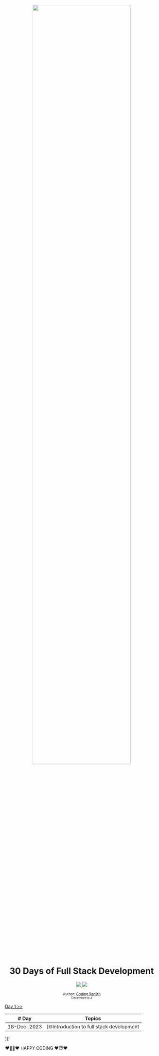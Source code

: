 <div align="center">
<img  height="80%"  src="https://miro.medium.com/v2/resize:fit:828/format:webp/0*cl7fc6pt1MHjIF4K.png" />
</div>

<div align="center">

  <h1> 30 Days of Full Stack Development </h1>
  <a class="header-badge" target="_blank" href="https://www.linkedin.com/in/coding-ranjith-97b6ab238">
  <img src="https://img.shields.io/badge/style--5eba00.svg?label=LinkedIn&logo=linkedin&style=social">
  </a>

  <a class="header-badge" target="_blank" href="https://youtube.com/@coding-ranjith">
  <img src="https://img.shields.io/badge/style--5eba00.svg?label=Youtube&logo=youtube&style=social">
  </a>

<sub>Author: <a href="https://www.linkedin.com/in/coding-ranjith-97b6ab238" target="_blank">Coding Ranjith</a><br>
<small> December to J</small></sub>

</div>


[Day 1 >>](https://codingranjith.github.io/10-Days-of-Bootstrap.github.io/Day-01/)

| # Day |                                                           Topics                                                            |
| ----- | :-------------------------------------------------------------------------------------------------------------------------: |
| 18-Dec-2023 | [🌐Introduction to full stack development | Create bus reservation system
]()





❤️👨‍💻❤️ HAPPY CODING ❤️😇❤️






